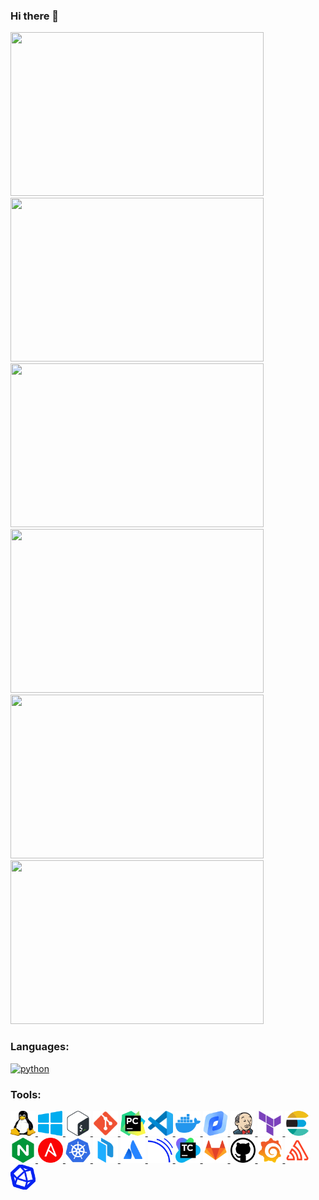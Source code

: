 ### Hi there 👋
<img src="https://u.netology.ru/backend/uploads/legacy/shared_diplomas/image/385178/81764675ef1418c4c58e160be7cac63e.png" width="405" height="262"><img src="https://u.netology.ru/backend/uploads/legacy/shared_diplomas/image/391232/a4963a58748759bd67f4b31f16257209.png" width="405" height="262"><img src="https://u.netology.ru/backend/uploads/legacy/shared_diplomas/image/399391/3b6e5db6623a6d0a40efc568f87a718a.png" width="405" height="262"><img src="https://u.netology.ru/backend/uploads/legacy/shared_diplomas/image/408464/1ffe8e911df07a6fa2d0c1c66e1da236.png" width="405" height="262"><img src="https://u.netology.ru/backend/uploads/legacy/shared_diplomas/image/413970/1b472f1138b578d9c67b3e8ce5f3180a.png" width="405" height="262"><img src="https://u.netology.ru/backend/uploads/legacy/shared_diplomas/image/423417/c248060d1d2a69be3862e5fb32bb2489.png" width="405" height="262">

### Languages:
<p align="left"> 
<a href="https://www.markdownguide.org/basic-syntax/" target="_blank" rel="noreferrer"> <img src="https://raw.githubusercontent.com/daniilshat/daniilshat/c74242689872258d4882fe938a6257c2da710353/icons/markdown-white.svg" alt="python" width="60" height="40"/> </a> 
</p>

### Tools:
<p align="left"> 
<a href="https://www.linux.org/" target="_blank" rel="noreferrer"> <img src="https://github.com/wineperm/wineperm/blob/main/linux.svg" alt="linux" width="40" height="40"/> </a> 
<a href="https://www.microsoft.com/ru-ru/" target="_blank" rel="noreferrer"> <img src="https://github.com/wineperm/wineperm/blob/main/windows-applications.svg" alt="linux" width="40" height="40"/> </a> 
<a href="http://www.gnu.org/software/bash/" target="_blank" rel="noreferrer"> <img src="https://github.com/wineperm/wineperm/blob/main/Bash.svg" alt="git" width="40" height="40"/> </a> 
<a href="https://git-scm.com/" target="_blank" rel="noreferrer"> <img src="https://github.com/wineperm/wineperm/blob/main/git.svg" alt="git" width="40" height="40"/> </a> 
<a href="https://www.jetbrains.com/pycharm/" target="_blank" rel="noreferrer"> <img src="https://github.com/wineperm/wineperm/blob/main/PyCharm.svg" alt="git" width="40" height="40"/> </a> 
<a href="https://code.visualstudio.com/" target="_blank" rel="noreferrer"> <img src="https://github.com/wineperm/wineperm/blob/main/VS-code.svg" alt="git" width="40" height="40"/> </a>
<a href="https://www.docker.com/" target="_blank" rel="noreferrer"> <img src="https://github.com/wineperm/wineperm/blob/main/docker.svg" alt="git" width="40" height="40"/> </a> 
<a href="https://yandex.cloud/ru/" target="_blank" rel="noreferrer"> <img src="https://github.com/wineperm/wineperm/blob/main/yandexcloud.png" alt="git" width="40" height="40"/> </a>
<a href="https://www.jenkins.io/" target="_blank" rel="noreferrer"> <img src="https://github.com/wineperm/wineperm/blob/main/jenkins.svg" alt="git" width="40" height="40"/> </a>
<a href="https://www.terraform.io/" target="_blank" rel="noreferrer"> <img src="https://github.com/wineperm/wineperm/blob/main/terraform.svg" alt="git" width="40" height="40"/> </a>
<a href="https://www.elastic.co/" target="_blank" rel="noreferrer"> <img src="https://github.com/wineperm/wineperm/blob/main/elasticsearch.svg" alt="git" width="40" height="40"/> </a>
<a href="https://www.nginx.com/" target="_blank" rel="noreferrer"> <img src="https://github.com/wineperm/wineperm/blob/main/nginx.svg" alt="git" width="40" height="40"/> </a>
<a href="https://www.ansible.com/" target="_blank" rel="noreferrer"> <img src="https://github.com/wineperm/wineperm/blob/main/ansible-svgrepo-com.svg" alt="git" width="40" height="40"/> </a>
<a href="https://kubernetes.io/" target="_blank" rel="noreferrer"> <img src="https://github.com/wineperm/wineperm/blob/main/kubernetes.svg" alt="git" width="40" height="40"/> </a>
<a href="https://www.packer.io/" target="_blank" rel="noreferrer"> <img src="https://github.com/wineperm/wineperm/blob/main/packer.svg" alt="git" width="40" height="40"/> </a>
<a href="https://www.atlassian.com/ru/software/jira" target="_blank" rel="noreferrer"> <img src="https://github.com/wineperm/wineperm/blob/main/atlassian.svg" alt="git" width="40" height="40"/> </a>
<a href="https://www.sonarsource.com/products/sonarqube/" target="_blank" rel="noreferrer"> <img src="https://github.com/wineperm/wineperm/blob/main/sonarqube-svgrepo-com.svg" alt="git" width="40" height="40"/> </a>
<a href="https://www.jetbrains.com/teamcity/" target="_blank" rel="noreferrer"> <img src="https://github.com/wineperm/wineperm/blob/main/TeamCity_Icon.png" alt="git" width="40" height="40"/> </a>
<a href="https://about.gitlab.com/" target="_blank" rel="noreferrer"> <img src="https://github.com/wineperm/wineperm/blob/main/gitlab.svg" alt="git" width="40" height="40"/> </a>
<a href="https://github.com" target="_blank" rel="noreferrer"> <img src="https://github.com/wineperm/wineperm/blob/main/1200px-GitHub_Icon.svg.png" alt="git" width="40" height="40"/> </a>
<a href="https://grafana.com/" target="_blank" rel="noreferrer"> <img src="https://github.com/wineperm/wineperm/blob/main/grafana.svg" alt="git" width="40" height="40"/> </a>
<a href="https://sentry.io/welcome/" target="_blank" rel="noreferrer"> <img src="https://github.com/wineperm/wineperm/blob/main/sentry.svg" alt="git" width="40" height="40"/> </a>
<a href="https://www.influxdata.com/time-series-platform/telegraf/" target="_blank" rel="noreferrer"> <img src="https://github.com/wineperm/wineperm/blob/main/influxdb-svgrepo-com.svg" alt="git" width="40" height="40"/> </a>


</p>





<!--
**wineperm/wineperm** is a ✨ _special_ ✨ repository because its `README.md` (this file) appears on your GitHub profile.

Here are some ideas to get you started:

- 🔭 I’m currently working on ...
- 🌱 I’m currently learning ...
- 👯 I’m looking to collaborate on ...
- 🤔 I’m looking for help with ...
- 💬 Ask me about ...
- 📫 How to reach me: ...
- 😄 Pronouns: ...
- ⚡ Fun fact: ...
-->
